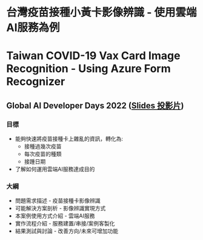 # 台灣疫苗接種小黃卡影像辨識 - 使用雲端AI服務為例
# Taiwan COVID-19 Vax Card Image Recognition - Using Azure Form Recognizer
## Global AI Developer Days 2022 ([Slides 投影片](!https://mobiledev.tw/taiwan-covid-19-vax-card-image-recognition-by-azure-form-recognizer/))

### 目標
* 能夠快速將疫苗接種卡上雜亂的資訊，轉化為:
  * 接種過幾次疫苗
  * 每次疫苗的種類
  * 接踵日期
* 了解如何運用雲端AI服務達成目的

### 大綱
* 問題需求描述 - 疫苗接種卡影像辨識
* 可能解決方案剖析 - 影像辨識實現方式
* 本案例使用方式介紹 - 雲端AI服務
* 實作流程介紹 - 服務建置/串接/案例客製化
* 結果測試與討論 - 改善方向/未來可增加功能